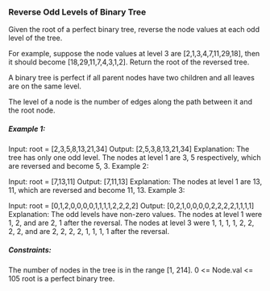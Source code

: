 ### Reverse Odd Levels of Binary Tree

Given the root of a perfect binary tree, reverse the node values at each odd level of the tree.

For example, suppose the node values at level 3 are [2,1,3,4,7,11,29,18], then it should become [18,29,11,7,4,3,1,2].
Return the root of the reversed tree.

A binary tree is perfect if all parent nodes have two children and all leaves are on the same level.

The level of a node is the number of edges along the path between it and the root node.

 

##### Example 1:


Input: root = [2,3,5,8,13,21,34]
Output: [2,5,3,8,13,21,34]
Explanation: 
The tree has only one odd level.
The nodes at level 1 are 3, 5 respectively, which are reversed and become 5, 3.
Example 2:


Input: root = [7,13,11]
Output: [7,11,13]
Explanation: 
The nodes at level 1 are 13, 11, which are reversed and become 11, 13.
Example 3:

Input: root = [0,1,2,0,0,0,0,1,1,1,1,2,2,2,2]
Output: [0,2,1,0,0,0,0,2,2,2,2,1,1,1,1]
Explanation: 
The odd levels have non-zero values.
The nodes at level 1 were 1, 2, and are 2, 1 after the reversal.
The nodes at level 3 were 1, 1, 1, 1, 2, 2, 2, 2, and are 2, 2, 2, 2, 1, 1, 1, 1 after the reversal.
 

##### Constraints:

The number of nodes in the tree is in the range [1, 214].
0 <= Node.val <= 105
root is a perfect binary tree.
